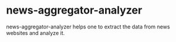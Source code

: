 # news-aggregator-analyzer
news-aggregator-analyzer helps one to extract the data from news websites and analyze it.
